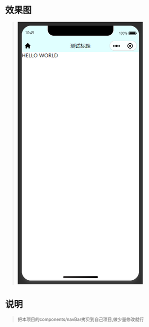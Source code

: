 # 效果图

> ![image-20240723104602334](images.assets/image-20240723104602334.png)

# 说明

> 把本项目的components/navBar拷贝到自己项目,做少量修改就行